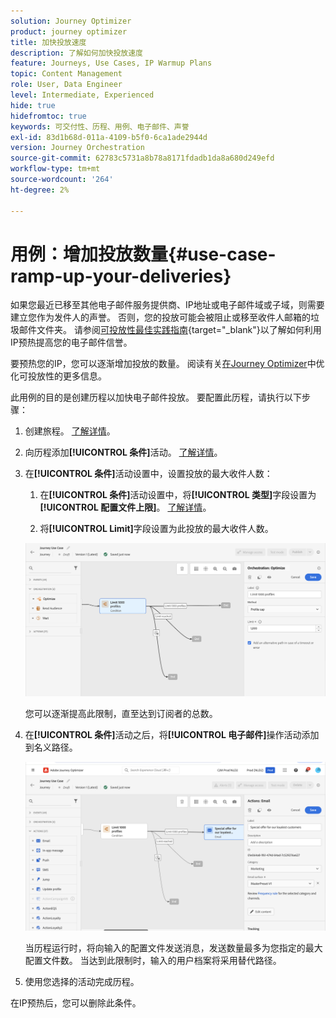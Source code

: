 ```yaml
---
solution: Journey Optimizer
product: journey optimizer
title: 加快投放速度
description: 了解如何加快投放速度
feature: Journeys, Use Cases, IP Warmup Plans
topic: Content Management
role: User, Data Engineer
level: Intermediate, Experienced
hide: true
hidefromtoc: true
keywords: 可交付性、历程、用例、电子邮件、声誉
exl-id: 83d1b68d-011a-4109-b5f0-6ca1ade2944d
version: Journey Orchestration
source-git-commit: 62783c5731a8b78a8171fdadb1da8a680d249efd
workflow-type: tm+mt
source-wordcount: '264'
ht-degree: 2%

---
```


# 用例：增加投放数量{#use-case-ramp-up-your-deliveries}

如果您最近已移至其他电子邮件服务提供商、IP地址或电子邮件域或子域，则需要建立您作为发件人的声誉。 否则，您的投放可能会被阻止或移至收件人邮箱的垃圾邮件文件夹。 请参阅[可投放性最佳实践指南](https://experienceleague.adobe.com/docs/deliverability-learn/deliverability-best-practice-guide/additional-resources/generic-resources/increase-reputation-with-ip-warming.html?lang=zh-Hans){target="_blank"}以了解如何利用IP预热提高您的电子邮件信誉。

要预热您的IP，您可以逐渐增加投放的数量。 阅读有关[在Journey Optimizer](../reports/deliverability.md)中优化可投放性的更多信息。

此用例的目的是创建历程以加快电子邮件投放。 要配置此历程，请执行以下步骤：

1. 创建旅程。 [了解详情](journey-gs.md)。

1. 向历程添加&#x200B;**[!UICONTROL 条件]**&#x200B;活动。 [了解详情](condition-activity.md)。

1. 在&#x200B;**[!UICONTROL 条件]**&#x200B;活动设置中，设置投放的最大收件人数：

   1. 在&#x200B;**[!UICONTROL 条件]**&#x200B;活动设置中，将&#x200B;**[!UICONTROL 类型]**&#x200B;字段设置为&#x200B;**[!UICONTROL 配置文件上限]**。 [了解详情](condition-activity.md#profile_cap)。

   1. 将&#x200B;**[!UICONTROL Limit]**&#x200B;字段设置为此投放的最大收件人数。

   ![](assets/profile-cap-condition.png)

   您可以逐渐提高此限制，直至达到订阅者的总数。

1. 在&#x200B;**[!UICONTROL 条件]**&#x200B;活动之后，将&#x200B;**[!UICONTROL 电子邮件]**&#x200B;操作活动添加到名义路径。

   ![](assets/ramp-up-deliveries-message.png)

   当历程运行时，将向输入的配置文件发送消息，发送数量最多为您指定的最大配置文件数。 当达到此限制时，输入的用户档案将采用替代路径。

1. 使用您选择的活动完成历程。

在IP预热后，您可以删除此条件。
